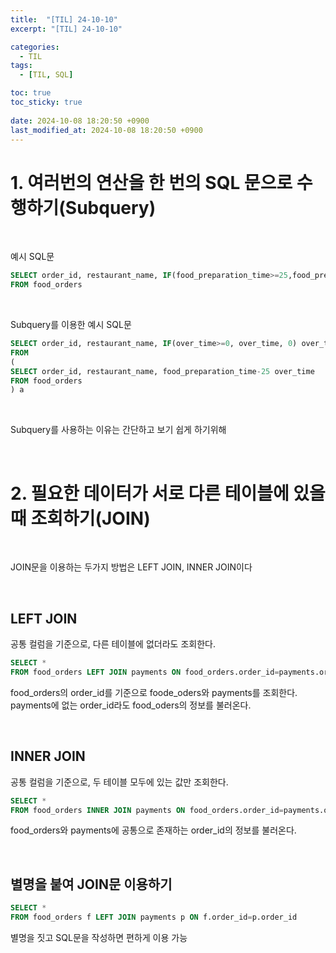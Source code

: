 ```yaml
---
title:  "[TIL] 24-10-10"
excerpt: "[TIL] 24-10-10"

categories:
  - TIL
tags:
  - [TIL, SQL]

toc: true
toc_sticky: true
 
date: 2024-10-08 18:20:50 +0900
last_modified_at: 2024-10-08 18:20:50 +0900
---
```


# 1. 여러번의 연산을 한 번의 SQL 문으로 수행하기(Subquery)

<br>

예시 SQL문

```sql
SELECT order_id, restaurant_name, IF(food_preparation_time>=25,food_preparation_time-25,0) over_time
FROM food_orders
```

<br>

Subquery를 이용한 예시 SQL문

```sql
SELECT order_id, restaurant_name, IF(over_time>=0, over_time, 0) over_time
FROM 
(
SELECT order_id, restaurant_name, food_preparation_time-25 over_time
FROM food_orders
) a
```

<br>

Subquery를 사용하는 이유는 간단하고 보기 쉽게 하기위해

<br>

# 2. 필요한 데이터가 서로 다른 테이블에 있을때 조회하기(JOIN)

<br>

JOIN문을 이용하는 두가지 방법은 LEFT JOIN, INNER JOIN이다

<br>

## LEFT JOIN

공통 컬럼을 기준으로, 다른 테이블에 없더라도 조회한다.

```sql
SELECT *
FROM food_orders LEFT JOIN payments ON food_orders.order_id=payments.order_id
```

food_orders의 order_id를 기준으로 foode_oders와 payments를 조회한다.  
payments에 없는 order_id라도 food_oders의 정보를 불러온다.

<br>

## INNER JOIN

공통 컬럼을 기준으로, 두 테이블 모두에 있는 값만 조회한다.

```sql
SELECT *
FROM food_orders INNER JOIN payments ON food_orders.order_id=payments.order_id
```

food_orders와 payments에 공통으로 존재하는 order_id의 정보를 불러온다.

<br>

## 별명을 붙여 JOIN문 이용하기

```sql
SELECT *
FROM food_orders f LEFT JOIN payments p ON f.order_id=p.order_id
```

별명을 짓고 SQL문을 작성하면 편하게 이용 가능
